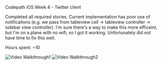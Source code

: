 Codepath iOS Week 4 - Twitter client

Completed all required stories. Current implementation has poor use of notificaitons (e.g. we pass from tableview cell -> tableview controller -> sidebar view controller). I'm sure there's a way to make this more efficeint, but I'm on a plane with no wifi, so I got it working. Unfortunately did not have time to fix this well.

Hours spent: ~10

![Video Walkthrough1](twitterGestures1.gif)
![Video Walkthrough2](twitterGestures2.gif)
